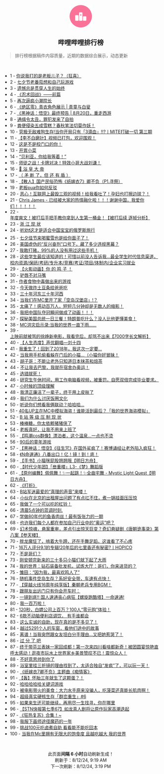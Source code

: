 <div align="center">
    <img src="./assets/icon_rank.png" alt="logo" />
    <h2>哔哩哔哩排行榜</h>
</div>

> 排行榜根据稿件内容质量，近期的数据综合展示，动态更新

<br />

<ul><li><span>1 - <a href=https://www.bilibili.com/BV1ub421J7vH>你说我打的是老板儿子？（狂喜）</a></span></li><li><span>2 - <a href=https://www.bilibili.com/BV1dE4m1R7LG>七夕节老番茄想和自己玩游戏</a></span></li><li><span>3 - <a href=https://www.bilibili.com/BV1DW421X7Wx>遗憾总是贯穿人生的始终</a></span></li><li><span>4 - <a href=https://www.bilibili.com/BV1VE4m1d76e>《忍术回战》——前篇</a></span></li><li><span>5 - <a href=https://www.bilibili.com/BV1yE4m1R7NY>再次逼疯小潮院长</a></span></li><li><span>6 - <a href=https://www.bilibili.com/BV1BH4y1c7xo>《绝区零》青衣角色展示 | 青童与白叟</a></span></li><li><span>7 - <a href=https://www.bilibili.com/BV1oH4y1c7Kk>《黑神话：悟空》最终预告 | 8月20日，重走西游</a></span></li><li><span>8 - <a href=https://www.bilibili.com/BV1h1421t7A5>通缉令太丑，罪犯发来了自拍</a></span></li><li><span>9 - <a href=https://www.bilibili.com/BV1gr421M73D>粪便侵染五成雪糕？春秋笔法切莫作妖！</a></span></li><li><span>10 - <a href=https://www.bilibili.com/BV1Mm42137j3>究极无敌难狗生存!当你开局只有「3滴血」!!?丨MITE打破一切 第三期</a></span></li><li><span>11 - <a href=https://www.bilibili.com/BV1SE421w7Di>【李不白磨针】视频已打包，欢迎围观！</a></span></li><li><span>12 - <a href=https://www.bilibili.com/BV1hi421a7hk>这是不是校门口的你！</a></span></li><li><span>13 - <a href=https://www.bilibili.com/BV1rf421q7JE>开胃小菜</a></span></li><li><span>14 - <a href=https://www.bilibili.com/BV1WS42197sQ>“贝利亚，你给我等着！”</a></span></li><li><span>15 - <a href=https://www.bilibili.com/BV17T42167sa>师徒之战！卡牌对决！特效小哥大战刘谦！</a></span></li><li><span>16 - <a href=https://www.bilibili.com/BV1Wb421J7hA>🫅 浴 皇 大 帝</a></span></li><li><span>17 - <a href=https://www.bilibili.com/BV1ff421q7V4>（ 矛 断 了，但 还 有 盾 ）</a></span></li><li><span>18 - <a href=https://www.bilibili.com/BV1xS42197Fv>【散人】国产民俗恐怖《纸嫁衣7》卿不负（P1.寻祭）</a></span></li><li><span>19 - <a href=https://www.bilibili.com/BV11f421q7X1>老板pua你如何反驳</a></span></li><li><span>20 - <a href=https://www.bilibili.com/BV14M4m1y7GD>恶心！互联网上最毁三观的视频！给我看吐了！孕妇也打擦边球？！</a></span></li><li><span>21 - <a href=https://www.bilibili.com/BV1JS42197vz>Chris James - 已经被大家的热情融化啦！！！谢谢中国，我爱你们！！！！！</a></span></li><li><span>22 - <a href=https://www.bilibili.com/BV152421Z7FF>年度爽文！被打后手把手教你拿到人生第一桶金！【被打后续 逐帧分析】</a></span></li><li><span>23 - <a href=https://www.bilibili.com/BV1nE421w78A>浙 江 现 状</a></span></li><li><span>24 - <a href=https://www.bilibili.com/BV1R4421U7rs>听劝❗这才是适合中国宝宝的俄罗斯旅行</a></span></li><li><span>25 - <a href=https://www.bilibili.com/BV1gi421a7Qi>七夕佳节来喝蜜雪也是给你面子了！</a></span></li><li><span>26 - <a href=https://www.bilibili.com/BV1SU411U7rv>美国虚伪的“反兴奋剂”口号下，藏了多少违规黑幕？</a></span></li><li><span>27 - <a href=https://www.bilibili.com/BV18142187Eh>我敢打赌，99%的人没有用过这些手机！</a></span></li><li><span>28 - <a href=https://www.bilibili.com/BV1PS421d7Ha>这些学生最应该知道的！可惜以前没人告诉我…最全学生时代信息渠道，校内资源/保研/考研/专升本/竞赛/考证/项目/体制内/企业实习就业</a></span></li><li><span>29 - <a href=https://www.bilibili.com/BV1SE421w7Hq>【火影动画】你 的 鸣 子 ！</a></span></li><li><span>30 - <a href=https://www.bilibili.com/BV1xi421a7QA>驴唇不对马嘴</a></span></li><li><span>31 - <a href=https://www.bilibili.com/BV1vx4y147wU>作者食物中毒做出来的游戏</a></span></li><li><span>32 - <a href=https://www.bilibili.com/BV196YheQEJm>今天做炸土豆条给爸爸吃</a></span></li><li><span>33 - <a href=https://www.bilibili.com/BV16U411U71e>三十年河东三十年河西</a></span></li><li><span>34 - <a href=https://www.bilibili.com/BV1kr421M7Ki>当我们在MC里开了家「空岛汉堡店」!？</a></span></li><li><span>35 - <a href=https://www.bilibili.com/BV1eU411U7VY>太痛了！感动百万人，短短几分钟却是无数人的缩影！</a></span></li><li><span>36 - <a href=https://www.bilibili.com/BV1ZT42167Ao>我把中国队夺冠瞬间做成了动画！！！</a></span></li><li><span>37 - <a href=https://www.bilibili.com/BV1bx4y147b6>探秘美国总统一日三餐！特朗普吃什么？没人比他更懂美食！</a></span></li><li><span>38 - <a href=https://www.bilibili.com/BV1eS42197kL>MC洪灾启示录:当我的世界一直下雨......</a></span></li><li><span>39 - <a href=https://www.bilibili.com/BV1Ew4m1k7v4>上映前就被骂的徐峥新电影，我看完后，却骂不出来【7000字长文解析】</a></span></li><li><span>40 - <a href=https://www.bilibili.com/BV1Ji421a7ex>【人生态度】声优翻唱—刘十四</a></span></li><li><span>41 - <a href=https://www.bilibili.com/BV1U4421Z793>我重生了！回到了2018年，我这次一定要...</a></span></li><li><span>42 - <a href=https://www.bilibili.com/BV1Vx4y147tH>当我用手机偷看躲在门后的小猫…（小猫你好冒昧！</a></span></li><li><span>43 - <a href=https://www.bilibili.com/BV1TT421r7Ue>胡子哥：不能让老外只知道日本抹茶和焙茶</a></span></li><li><span>44 - <a href=https://www.bilibili.com/BV1HE4m1d7K9>不让我去巴黎，我就在宿舍办奥运！</a></span></li><li><span>45 - <a href=https://www.bilibili.com/BV1ox4y1x7BM>选错就死！</a></span></li><li><span>46 - <a href=https://www.bilibili.com/BV1KW42197ua>研究生午休时间，用工作电脑看视频，被重罚，自愿双倍完成毕业要求。</a></span></li><li><span>47 - <a href=https://www.bilibili.com/BV1cb421J7Tt>小时候的顶级理解</a></span></li><li><span>48 - <a href=https://www.bilibili.com/BV1sE4m1R7hf>我清正廉洁了一辈子，终于用上皮肤了</a></span></li><li><span>49 - <a href=https://www.bilibili.com/BV1tH4y1c7Q6>我们为什么讨厌饭圈文化</a></span></li><li><span>50 - <a href=https://www.bilibili.com/BV1c1421t7ZB>听说你们想看我俩联动？哈哈哈…</a></span></li><li><span>51 - <a href=https://www.bilibili.com/BV1H4421S7x9>40名UP主在MC中模拟海盗！谁能活到最后？「我的世界海盗模拟」</a></span></li><li><span>52 - <a href=https://www.bilibili.com/BV1eZ421N7Tx>B 站 等 级 压 制 现 状</a></span></li><li><span>53 - <a href=https://www.bilibili.com/BV1XW42197eG>棒棒糖，你太依赖猪猪侠了</a></span></li><li><span>54 - <a href=https://www.bilibili.com/BV1Jf421B7b9>老板真好，让我不用来上班了</a></span></li><li><span>55 - <a href=https://www.bilibili.com/BV1ur421M7b3>【鸣潮cos群像】漂泊者，这个温泉…一点也不烫</a></span></li><li><span>56 - <a href=https://www.bilibili.com/BV1gy411q7qt>90后的童年游戏</a></span></li><li><span>57 - <a href=https://www.bilibili.com/BV1Hi421a7yH>【黑神话：悟空】《往生咒》在国外鲨疯了！赛博诵经让老外陷入疯狂！</a></span></li><li><span>58 - <a href=https://www.bilibili.com/BV1sE421w7Hw>《N命速通》八番出口！亿！镜！到！底！</a></span></li><li><span>59 - <a href=https://www.bilibili.com/BV1NS421972h>【手书】小猫咪屁股翘翘哦【明日方舟】</a></span></li><li><span>60 - <a href=https://www.bilibili.com/BV1qS411w7NY>【时代少年团】「叁重楼」L3-《梦》舞蹈版</a></span></li><li><span>61 - <a href=https://www.bilibili.com/BV1Vx4y1s7UJ>【原创编舞】佩佩舞！✨一起跳！✨全曲宅舞 - Mystic Light Quest【明日方舟】</a></span></li><li><span>62 - <a href=https://www.bilibili.com/BV1XS421X7yB>《打折》</a></span></li><li><span>63 - <a href=https://www.bilibili.com/BV14HaQeaErh>B站军迷最爱的“真理的声音”来喽！</a></span></li><li><span>64 - <a href=https://www.bilibili.com/BV1wf421i7pi>小伙在北京的出租屋出问题了有点扛不住，煮一锅挂面压压惊</a></span></li><li><span>65 - <a href=https://www.bilibili.com/BV1eS411w78S>我做了一个可以吃的杠铃！</a></span></li><li><span>66 - <a href=https://www.bilibili.com/BV1mE4m1R7TG>清晨5点钟的蓝调时刻.</a></span></li><li><span>67 - <a href=https://www.bilibili.com/BV1Xf421q7pX>学做80年代的鱼香肉丝！最有饭张力的一期</a></span></li><li><span>68 - <a href=https://www.bilibili.com/BV1ki421h7qm>也许我们每个人都在参加自己行业中的“奥运”吧？</a></span></li><li><span>69 - <a href=https://www.bilibili.com/BV1bz421i7sW>幻术惊魂，悬案重审，差点引出惊天巨变？奇幻悬疑剧《唐朝诡事录》第八案【参天楼】</a></span></li><li><span>70 - <a href=https://www.bilibili.com/BV1g4421S7is>胖龙魔怔了，啃着大牛蹄，还在手舞足蹈，这谁看了不心疼</a></span></li><li><span>71 - <a href=https://www.bilibili.com/BV1hw4m1k7En>16万人评分9.1的专辑!20年后的七里香还有秘密?丨HOPICO</a></span></li><li><span>72 - <a href=https://www.bilibili.com/BV1wM4m11716>不是哥们？</a></span></li><li><span>73 - <a href=https://www.bilibili.com/BV1JU411S7Za>刚安顿完新来的三十多只小猫们就下起了大雨</a></span></li><li><span>74 - <a href=https://www.bilibili.com/BV1Ki421a76G>我的世界：钻石装备批发机，试炼大厅：哥们，你来进货的？</a></span></li><li><span>75 - <a href=https://www.bilibili.com/BV18Z421N7k2>雏田：“因为我，最喜欢鸣人了”</a></span></li><li><span>76 - <a href=https://www.bilibili.com/BV1Yi421a75C>随机事件空岛生存？系好安全带，车速有点快！</a></span></li><li><span>77 - <a href=https://www.bilibili.com/BV13E421A7Lj>【穿越火线16周年纯享版】秦朝老兵专用BGM！</a></span></li><li><span>78 - <a href=https://www.bilibili.com/BV19T421k7gm>跟朋友出远门只有你会开车时：</a></span></li><li><span>79 - <a href=https://www.bilibili.com/BV1gE421A7TL>一镜到底!! 国人速通丧心病狂【螺旋跑酷塔】一命速通!</a></span></li><li><span>80 - <a href=https://www.bilibili.com/BV1rb421J7NJ>我一百万啦！</a></span></li><li><span>81 - <a href=https://www.bilibili.com/BV12y411e74T>120秒，白嫖公司上百万？100人“零元购”体验！</a></span></li><li><span>82 - <a href=https://www.bilibili.com/BV1FZ421M7VY>6款不动脑便利店调饮， 有手谁都会</a></span></li><li><span>83 - <a href=https://www.bilibili.com/BV1Y4421Z7fi>这么实诚的自助，现在真的是不多见了！</a></span></li><li><span>84 - <a href=https://www.bilibili.com/BV1SE421w7B3>越过5291个人的车窗，看他们途中的故事</a></span></li><li><span>85 - <a href=https://www.bilibili.com/BV1LZ421K7Dv>离谱！当我突然跟女友坦白分手理由…又把她惹哭了！</a></span></li><li><span>86 - <a href=https://www.bilibili.com/BV114421Z7U9>过 分 了 吧</a></span></li><li><span>87 - <a href=https://www.bilibili.com/BV1XE4m1X7rL>终于带芬兰表妹一家回成都！第一次来四川看啥都新奇！被团圆宴惊艳直呼太感动！逛夜市玩水上世界家乡美景赞叹不已！震惊众人！</a></span></li><li><span>88 - <a href=https://www.bilibili.com/BV1tn4y1f7rF>不好意思帅到你了</a></span></li><li><span>89 - <a href=https://www.bilibili.com/BV1JZ421N7vp>浴室里挂三折镜的理由找到了，太适合独自“发疯”了，可以玩一天！</a></span></li><li><span>90 - <a href=https://www.bilibili.com/BV1VW42197S8>《纸嫁衣7卿不负》主题曲《痴情客》</a></span></li><li><span>91 - <a href=https://www.bilibili.com/BV16w4m1k7Lr>【轰】怀胎三年就生了这颗蛋？！</a></span></li><li><span>92 - <a href=https://www.bilibili.com/BV1Df421q7eo>哈哈哈哈哈关键词游戏</a></span></li><li><span>93 - <a href=https://www.bilibili.com/BV1Aw4m1k7EQ>被电影带火的美食：大力水手原来没骗人，吃菠菜还真能长肌肉啊！</a></span></li><li><span>94 - <a href=https://www.bilibili.com/BV1tw4m1k7jz>超级真实硬核生存「群峦重生」#6</a></span></li><li><span>95 - <a href=https://www.bilibili.com/BV1Fi421a7bw>如果来生还可能继续，再用尽一生找寻，你在哪里</a></span></li><li><span>96 - <a href=https://www.bilibili.com/BV1VE421w77G>【STN快报第七季67】如龙真人剧将让原作玩家高潮迭起</a></span></li><li><span>97 - <a href=https://www.bilibili.com/BV1Yr421K7d2>《狂热复苏》合集！~</a></span></li><li><span>98 - <a href=https://www.bilibili.com/BV1Pz421i78w>我服下画师途径魔药的一年</a></span></li><li><span>99 - <a href=https://www.bilibili.com/BV1Sw4m1r7Ty>挑战100元吃卤煮自助 看看能不能吃回本</a></span></li><li><span>100 - <a href=https://www.bilibili.com/BV19w4m1r7Xz>当我在Mc里拥有无限大的饱食度 且越吃越大 我的世界</a></span></li></ul>

<br />

<p align=center>此页面<b>间隔 6 小时</b>自动刷新生成！<br>刷新于：8/12/24, 9:19 AM<br>下一次刷新：8/12/24, 3:19 PM</p>